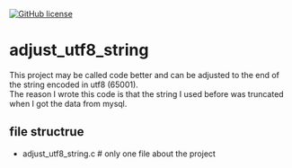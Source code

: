 [![GitHub license](https://img.shields.io/github/license/wingpuiLaw/adjust_utf8_string.svg)](https://github.com/wingpuiLaw/adjust_utf8_string/blob/master/LICENSE)

# adjust_utf8_string
This project may be called code better and can be adjusted to the end of the string encoded in utf8 (65001).   
The reason I wrote this code is that the string I used before was truncated when I got the data from mysql.

## file structrue
- adjust_utf8_string.c     # only one file about the project
